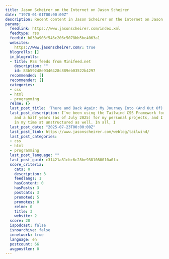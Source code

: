 ```yaml
---
title: Jason Scheirer on the Internet on Jason Scheirer
date: "1970-01-01T00:00:00Z"
description: Recent content in Jason Scheirer on the Internet on Jason Scheirer
params:
  feedlink: https://www.jasonscheirer.com/index.xml
  feedtype: rss
  feedid: b030a903f546c206c5078bb5be4063a1
  websites:
    https://www.jasonscheirer.com/: true
  blogrolls: []
  in_blogrolls:
  - title: RSS feeds from Minifeed.net
    description: ""
    id: 83b59248e9346428c889eb03522b4297
  recommended: []
  recommender: []
  categories:
  - css
  - html
  - programming
  relme: {}
  last_post_title: 'There and Back Again: My Journey Into (And Out Of) Tailwind'
  last_post_description: I’ve been using the Tailwind CSS Framework for about two
    and a half years (as of July 2025) for my personal projects, and I used it professionally
    in my time at unstructured as well. In all, I
  last_post_date: "2025-07-23T00:00:00Z"
  last_post_link: https://www.jasonscheirer.com/weblog/tailwind/
  last_post_categories:
  - css
  - html
  - programming
  last_post_language: ""
  last_post_guid: c31421a81cbc6c28be9381080010a0fa
  score_criteria:
    cats: 0
    description: 3
    feedlangs: 1
    hasContent: 0
    hasPosts: 3
    postcats: 3
    promoted: 5
    promotes: 0
    relme: 0
    title: 3
    website: 2
  score: 20
  ispodcast: false
  isnoarchive: false
  innetwork: true
  language: en
  postcount: 66
  avgpostlen: 0
---
```

